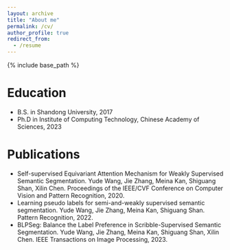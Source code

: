 ```yaml
---
layout: archive
title: "About me"
permalink: /cv/
author_profile: true
redirect_from:
  - /resume
---
```


{% include base_path %}

Education
======
* B.S. in Shandong University, 2017
* Ph.D in Institute of Computing Technology, Chinese Academy of Sciences, 2023


Publications
======
* Self-supervised Equivariant Attention Mechanism for Weakly Supervised Semantic Segmentation. Yude Wang, Jie Zhang, Meina Kan, Shiguang Shan, Xilin Chen. Proceedings of the IEEE/CVF Conference on Computer Vision and Pattern Recognition, 2020.
* Learning pseudo labels for semi-and-weakly supervised semantic segmentation. Yude Wang, Jie Zhang, Meina Kan, Shiguang Shan. Pattern Recognition, 2022.
* BLPSeg: Balance the Label Preference in Scribble-Supervised Semantic Segmentation. Yude Wang, Jie Zhang, Meina Kan, Shiguang Shan, Xilin Chen. IEEE Transactions on Image Processing, 2023.
